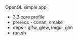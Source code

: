 OpenGL simple app
* 3.3 core profile
* prereqs - conan, cmake
* deps - glfw, glew, imgui, glm
* run.sh
